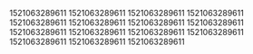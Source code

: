 1521063289611
1521063289611
1521063289611
1521063289611
1521063289611
1521063289611
1521063289611
1521063289611
1521063289611
1521063289611
1521063289611
1521063289611
1521063289611
1521063289611
1521063289611